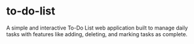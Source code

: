 # to-do-list
A simple and interactive To-Do List web application built to manage daily tasks with features like adding, deleting, and marking tasks as complete.
